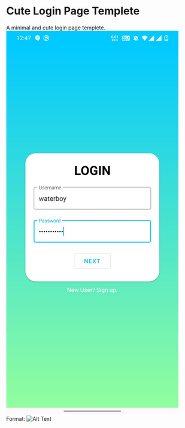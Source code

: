 # Cute Login Page Templete
A minimal and cute login page templete.
![Screenshoot](/Screenshot.jpeg)
Format: ![Alt Text](url)
